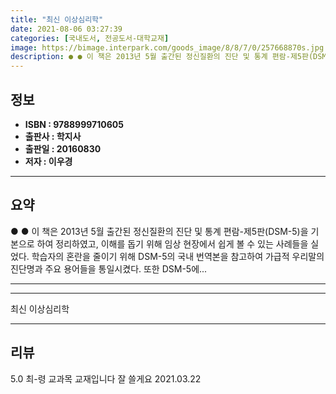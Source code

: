 ```yaml
---
title: "최신 이상심리학"
date: 2021-08-06 03:27:39
categories: [국내도서, 전공도서-대학교재]
image: https://bimage.interpark.com/goods_image/8/8/7/0/257668870s.jpg
description: ● ● 이 책은 2013년 5월 출간된 정신질환의 진단 및 통계 편람-제5판(DSM-5)을 기본으로 하여 정리하였고, 이해를 돕기 위해 임상 현장에서 쉽게 볼 수 있는 사례들을 실었다. 학습자의 혼란을 줄이기 위해 DSM-5의 국내 번역본을 참고하여 가급적 우리말의 진단명과 주요 용
---
```


## **정보**

- **ISBN : 9788999710605**
- **출판사 : 학지사**
- **출판일 : 20160830**
- **저자 : 이우경**

------



## **요약**

●  ●  이 책은 2013년 5월 출간된 정신질환의 진단 및 통계 편람-제5판(DSM-5)을 기본으로 하여 정리하였고, 이해를 돕기 위해 임상 현장에서 쉽게 볼 수 있는 사례들을 실었다. 학습자의 혼란을 줄이기 위해 DSM-5의 국내 번역본을 참고하여 가급적 우리말의 진단명과 주요 용어들을 통일시켰다. 또한 DSM-5에... 

------



------


최신 이상심리학 

------


## **리뷰** 

5.0 최-령 교과목 교재입니다
잘 쓸게요
 2021.03.22 <br/>